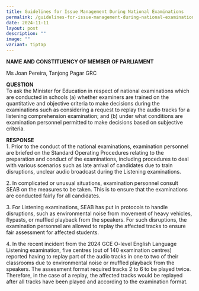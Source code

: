 ```yaml
---
title: Guidelines for Issue Management During National Examinations
permalink: /guidelines-for-issue-management-during-national-examinations/
date: 2024-11-11
layout: post
description: ""
image: ""
variant: tiptap
---
```

<p><strong>NAME AND CONSTITUENCY OF MEMBER OF PARLIAMENT</strong>
</p>
<p>Ms Joan Pereira, Tanjong Pagar GRC</p>
<p><strong>QUESTION</strong>
<br>To ask the Minister for Education in respect of national examinations
which are conducted in schools (a) whether examiners are trained on the
quantitative and objective criteria to make decisions during the examinations
such as considering a request to replay the audio tracks for a listening
comprehension examination; and (b) under what conditions are examination
personnel permitted to make decisions based on subjective criteria.</p>
<p><strong>RESPONSE</strong>
<br>1. Prior to the conduct of the national examinations, examination personnel
are briefed on the Standard Operating Procedures relating to the preparation
and conduct of the examinations, including procedures to deal with various
scenarios such as late arrival of candidates due to train disruptions,
unclear audio broadcast during the Listening examinations.</p>
<p>2. In complicated or unusual situations, examination personnel consult
SEAB on the measures to be taken. This is to ensure that the examinations
are conducted fairly for all candidates.</p>
<p>3. For Listening examinations, SEAB has put in protocols to handle disruptions,
such as environmental noise from movement of heavy vehicles, flypasts,
or muffled playback from the speakers. For such disruptions, the examination
personnel are allowed to replay the affected tracks to ensure fair assessment
for affected students.</p>
<p>4. In the recent incident from the 2024 GCE O-level English Language Listening
examination, five centres (out of 140 examination centres) reported having
to replay part of the audio tracks in one to two of their classrooms due
to environmental noise or muffled playback from the speakers. The assessment
format required tracks 2 to 6 to be played twice. Therefore, in the case
of a replay, the affected tracks would be replayed after all tracks have
been played and according to the examination format.</p>
<p></p>